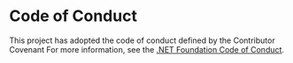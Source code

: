 # Code of Conduct

This project has adopted the code of conduct defined by the Contributor Covenant
For more information, see the [.NET Foundation Code of Conduct](https://dotnetfoundation.org/code-of-conduct).
